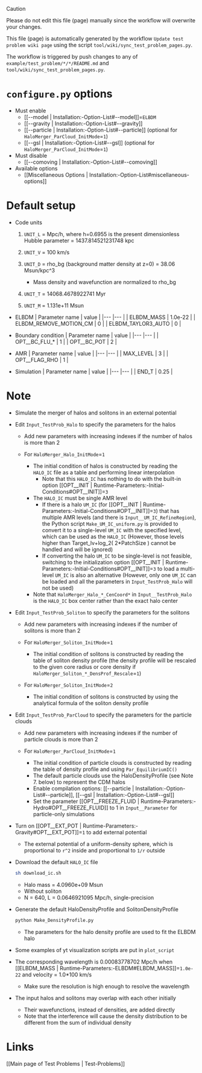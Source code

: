 > [!CAUTION]
> Please do not edit this file (page) manually since the workflow will overwrite your changes.
>
> This file (page) is automatically generated by the workflow `Update test problem wiki page` using the script `tool/wiki/sync_test_problem_pages.py`.
>
> The workflow is triggered by push changes to any of `example/test_problem/*/*/README.md` and `tool/wiki/sync_test_problem_pages.py`.


# `configure.py` options
- Must enable
   - [[--model | Installation:-Option-List#--model]]=`ELBDM`
   - [[--gravity | Installation:-Option-List#--gravity]]
   - [[--particle | Installation:-Option-List#--particle]] (optional for `HaloMerger_ParCloud_InitMode`=`1`)
   - [[--gsl | Installation:-Option-List#--gsl]] (optional for `HaloMerger_ParCloud_InitMode`=`1`)
- Must disable
   - [[--comoving | Installation:-Option-List#--comoving]]
- Available options
   - [[Miscellaneous Options | Installation:-Option-List#miscellaneous-options]]


# Default setup
- Code units
   1. `UNIT_L` = Mpc/h, where h=0.6955 is the present dimensionless Hubble parameter
               = 1437.814521231748 kpc
   2. `UNIT_V` = 100 km/s
   3. `UNIT_D` = rho_bg (background matter density at z=0)
               = 38.06 Msun/kpc^3

      * Mass density and wavefunction are normalized to rho_bg
   4. `UNIT_T` = 14068.4678922741 Myr
   5. `UNIT_M` = 1.131e+11 Msun

- ELBDM
   | Parameter name         | value   |
   |---                     |---      |
   | ELBDM_MASS             | 1.0e-22 |
   | ELBDM_REMOVE_MOTION_CM | 0       |
   | ELBDM_TAYLOR3_AUTO     | 0       |

- Boundary condition
   | Parameter name | value |
   |---             |---    |
   | OPT__BC_FLU_*  | 1     |
   | OPT__BC_POT    | 2     |

- AMR
   | Parameter name | value |
   |---             |---    |
   | MAX_LEVEL      | 3     |
   | OPT__FLAG_RHO  | 1     |

- Simulation
   | Parameter name | value |
   |---             |---    |
   | END_T          | 0.25  |


# Note
- Simulate the merger of halos and solitons in an external potential

- Edit `Input_TestProb_Halo` to specify the parameters for the halos

   - Add new parameters with increasing indexes if the number of halos is more than 2

   - For `HaloMerger_Halo_InitMode`=`1`
      - The initial condition of halos is constructed by reading the `HALO_IC` file as a table and performing linear interpolation
         - Note that this `HALO_IC` has nothing to do with the built-in option [[OPT__INIT | Runtime-Parameters:-Initial-Conditions#OPT__INIT]]=`3`
      - The `HALO_IC` must be single AMR level
         - If there is a halo `UM_IC` (for [[OPT__INIT | Runtime-Parameters:-Initial-Conditions#OPT__INIT]]=`3`) that has multiple AMR levels (and there is `Input__UM_IC_RefineRegion`),
           the Python script `Make_UM_IC_uniform.py` is provided to convert it to
           a single-level `UM_IC` with the specified level, which can be used as the `HALO_IC`
           (However, those levels higher than Target_lv+log_2( 2*PatchSize ) cannot be handled and will be ignored)
         - If converting the halo `UM_IC` to be single-level is not feasible,
           switching to the initialization option [[OPT__INIT | Runtime-Parameters:-Initial-Conditions#OPT__INIT]]=`3` to load a multi-level `UM_IC` is also an alternative
           (However, only one `UM_IC` can be loaded and all the parameters in `Input_TestProb_Halo` will not be used)
      - Note that `HaloMerger_Halo_*_CenCoord*` in `Input__TestProb_Halo` is the `HALO_IC` box center rather than the exact halo center

- Edit `Input_TestProb_Soliton` to specify the parameters for the solitons

   - Add new parameters with increasing indexes if the number of solitons is more than 2

   - For `HaloMerger_Soliton_InitMode`=`1`
      - The initial condition of solitons is constructed by reading the table of soliton density profile
        (the density profile will be rescaled to the given core radius or core density if `HaloMerger_Soliton_*_DensProf_Rescale`=`1`)

   - For `HaloMerger_Soliton_InitMode`=`2`
      - The initial condition of solitons is constructed by using the analytical formula of the soliton density profile

- Edit `Input_TestProb_ParCloud` to specify the parameters for the particle clouds

   - Add new parameters with increasing indexes if the number of particle clouds is more than 2

   - For `HaloMerger_ParCloud_InitMode`=`1`
      - The initial condition of particle clouds is constructed by reading the table of density profile and using `Par_EquilibriumIC()`
      - The default particle clouds use the HaloDensityProfile (see Note 7. below) to represent the CDM halos
      - Enable compilation options: [[--particle | Installation:-Option-List#--particle]], [[--gsl | Installation:-Option-List#--gsl]]
      - Set the parameter [[OPT__FREEZE_FLUID | Runtime-Parameters:-Hydro#OPT__FREEZE_FLUID]] to 1 in `Input__Parameter` for particle-only simulations

- Turn on [[OPT__EXT_POT | Runtime-Parameters:-Gravity#OPT__EXT_POT]]=`1` to add external potential

   - The external potential of a uniform-density sphere, which is proportional to `r^2` inside and proportional to `1/r` outside

- Download the default `HALO_IC` file
   ```bash
   sh download_ic.sh
   ```

   - Halo mass = 4.0960e+09 Msun
   - Without soliton
   - N = 640, L = 0.0646921095 Mpc/h, single-precision

- Generate the default HaloDensityProfile and SolitonDensityProfile
   ```bash
   python Make_DensityProfile.py
   ```

   - The parameters for the halo density profile are used to fit the ELBDM halo

- Some examples of yt visualization scripts are put in `plot_script`

- The corresponding wavelength is 0.00083778702 Mpc/h when [[ELBDM_MASS | Runtime-Parameters:-ELBDM#ELBDM_MASS]]=`1.0e-22` and velocity = 1.0*100 km/s

   - Make sure the resolution is high enough to resolve the wavelength

- The input halos and solitons may overlap with each other initially

   - Their wavefunctions, instead of densities, are added directly
   - Note that the interference will cause the density distribution to be different from the sum of individual density

# Links
[[Main page of Test Problems | Test-Problems]]

